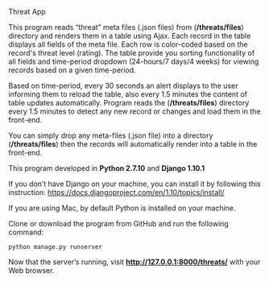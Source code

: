 Threat App

This program reads “threat” meta files (.json files) from (**/threats/files**) directory and renders them in a table using Ajax. Each record in the table displays all fields of the meta file. Each row is color-coded based on the record's threat level (rating). The table provide you sorting functionality of all fields and time-period dropdown (24-hours/7 days/4 weeks) for viewing records based on a given time-period. 

Based on time-period, every 30 seconds an alert displays to the user informing them to reload the table, also every 1.5 minutes the content of table updates automatically. Program reads the (**/threats/files**) directory every 1.5 minutes to detect any new record or changes and load them in the front-end.

You can simply drop any meta-files (.json file) into a directory (**/threats/files**) then the records will automatically render into a table in the front-end.

This program developed in **Python 2.7.10** and **Django 1.10.1**

If you don’t have Django on your machine, you can install it by following this instruction:
https://docs.djangoproject.com/en/1.10/topics/install/

If you are using Mac, by default Python is installed on your machine.

Clone or download the program from GitHub and run the following command:

    python manage.py runserver

Now that the server’s running, visit **http://127.0.0.1:8000/threats/** with your Web browser.
